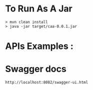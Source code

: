
# To Run As A Jar

	> mvn clean install
	> java -jar target/caa-0.0.1.jar


# APIs Examples :

# Swagger docs
	http://localhost:8082/swagger-ui.html
